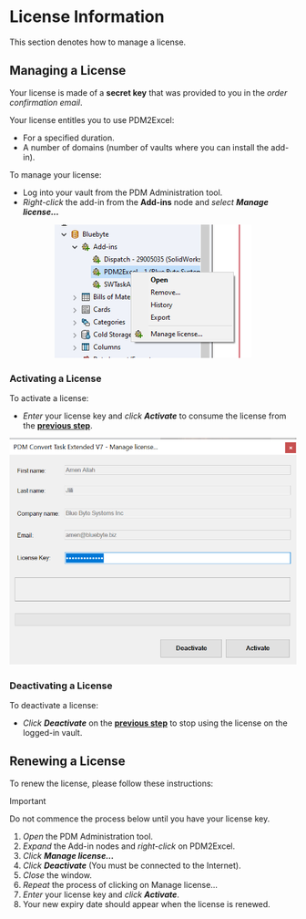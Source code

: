 
# License Information

This section denotes how to manage a license.

## Managing a License

Your license is made of a **secret key** that was provided to you in the *order confirmation email*.  

Your license entitles you to use PDM2Excel:

- For a specified duration.
- A number of domains (number of vaults where you can install the add-in).

To manage your license:

- Log into your vault from the PDM Administration tool.
- *Right-click* the add-in from the **Add-ins** node and *select* ***Manage license...***

<p align="center">
  <img src="../images/pdm2excelmanagelicense.png" alt="Manage license...">
</p>

### Activating a License

To activate a license:
- *Enter* your license key and *click* ***Activate*** to consume the license from the **[previous step](#managing-a-license)**.

<p align="center">
  <img src="../images/pdmconverttaskextendedactivatelicense.png" alt="Activate license" width="800">
</p>

### Deactivating a License

To deactivate a license:
- *Click* ***Deactivate*** on the **[previous step](#activating-a-license)** to stop using the license on the logged-in vault.

## Renewing a License

To renew the license, please follow these instructions:

> [!IMPORTANT]
> Do not commence the process below until you have your license key.

1. *Open* the PDM Administration tool.
2. *Expand* the Add-in nodes and *right-click* on PDM2Excel.
3. *Click* ***Manage license…***
4. *Click* ***Deactivate*** (You must be connected to the Internet).
5. *Close* the window.
6. *Repeat* the process of clicking on Manage license…
7. *Enter* your license key and *click* ***Activate***.
8. Your new expiry date should appear when the license is renewed.

